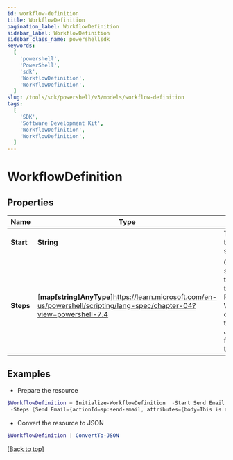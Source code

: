 ```yaml
---
id: workflow-definition
title: WorkflowDefinition
pagination_label: WorkflowDefinition
sidebar_label: WorkflowDefinition
sidebar_class_name: powershellsdk
keywords:
  [
    'powershell',
    'PowerShell',
    'sdk',
    'WorkflowDefinition',
    'WorkflowDefinition',
  ]
slug: /tools/sdk/powershell/v3/models/workflow-definition
tags:
  [
    'SDK',
    'Software Development Kit',
    'WorkflowDefinition',
    'WorkflowDefinition',
  ]
---
```


# WorkflowDefinition

## Properties

| Name | Type | Description | Notes |
| --- | --- | --- | --- |
| **Start** | **String** | The name of the starting step. | [optional] |
| **Steps** | [**map[string]AnyType**]https://learn.microsoft.com/en-us/powershell/scripting/lang-spec/chapter-04?view=powershell-7.4 | One or more step objects that comprise this workflow. Please see the Workflow documentation to see the JSON schema for each step type. | [optional] |

## Examples

- Prepare the resource

```powershell
$WorkflowDefinition = Initialize-WorkflowDefinition  -Start Send Email Test `
 -Steps {Send Email={actionId=sp:send-email, attributes={body=This is a test, from=sailpoint@sailpoint.com, recipientId.$=$.identity.id, subject=test}, nextStep=success, selectResult=null, type=ACTION}, success={type=success}}
```

- Convert the resource to JSON

```powershell
$WorkflowDefinition | ConvertTo-JSON
```

[[Back to top]](#)
